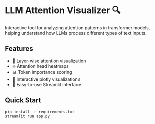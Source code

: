 # LLM Attention Visualizer 🔍

Interactive tool for analyzing attention patterns in transformer models, helping understand how LLMs process different types of text inputs.

## Features
- 🎯 Layer-wise attention visualization
- 🔥 Attention head heatmaps
- 📊 Token importance scoring
- 🎨 Interactive plotly visualizations
- 📱 Easy-to-use Streamlit interface

## Quick Start
```bash
pip install -r requirements.txt
streamlit run app.py

